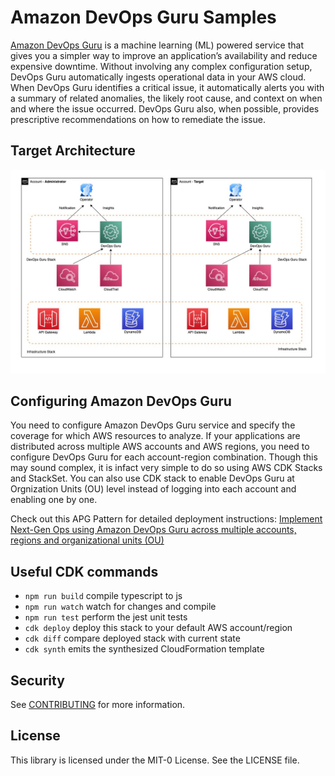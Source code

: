 # Amazon DevOps Guru Samples

[Amazon DevOps Guru](https://aws.amazon.com/devops-guru/) is a machine learning (ML) powered service that gives you a simpler way to improve an application’s availability and reduce expensive downtime. Without involving any complex configuration setup, DevOps Guru automatically ingests operational data in your AWS cloud. When DevOps Guru identifies a critical issue, it automatically alerts you with a summary of related anomalies, the likely root cause, and context on when and where the issue occurred. DevOps Guru also, when possible, provides prescriptive recommendations on how to remediate the issue.

## Target Architecture
![insights](./images/multi_account.jpg)

## Configuring Amazon DevOps Guru

You need to configure Amazon DevOps Guru service and specify the coverage for which AWS resources to analyze. If your applications are distributed across multiple AWS accounts and AWS regions, you need to configure DevOps Guru for each account-region combination. Though this may sound complex, it is infact very simple to do so using AWS CDK Stacks and StackSet. You can also use CDK stack to enable DevOps Guru at Orgnization Units (OU) level instead of logging into each account and enabling one by one. 

Check out this APG Pattern for detailed deployment instructions: [Implement Next-Gen Ops using Amazon DevOps Guru across multiple accounts, regions and organizational units (OU)](https://apg-library.amazonaws.com/content/6075ca48-862a-4aa0-93c6-10bad8195a5c/1)  

## Useful CDK commands

 * `npm run build`   compile typescript to js
 * `npm run watch`   watch for changes and compile
 * `npm run test`    perform the jest unit tests
 * `cdk deploy`      deploy this stack to your default AWS account/region
 * `cdk diff`        compare deployed stack with current state
 * `cdk synth`       emits the synthesized CloudFormation template

## Security

See [CONTRIBUTING](CONTRIBUTING.md#security-issue-notifications) for more information.

## License

This library is licensed under the MIT-0 License. See the LICENSE file.